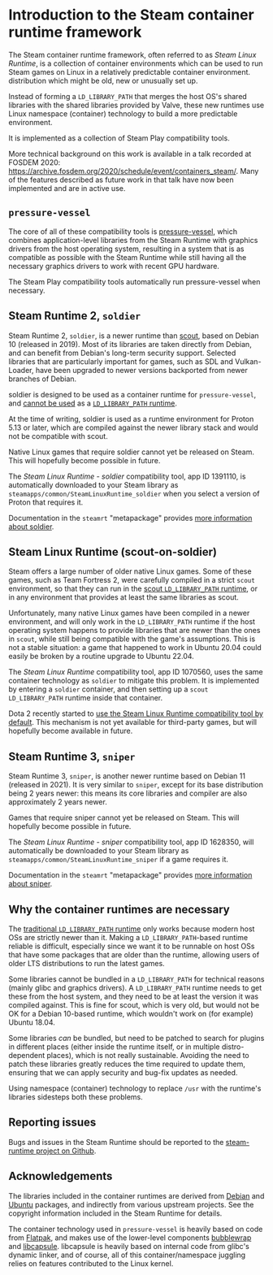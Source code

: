 # Introduction to the Steam container runtime framework

<!-- This document:
Copyright 2022 Collabora Ltd.
SPDX-License-Identifier: MIT
-->

The Steam container runtime framework, often referred to as
*Steam Linux Runtime*, is a collection of container environments
which can be used to run Steam games on Linux in a relatively predictable
container environment.
distribution which might be old, new or unusually set up.

Instead of forming a `LD_LIBRARY_PATH` that merges the host OS's shared
libraries with the shared libraries provided by Valve, these new runtimes
use Linux namespace (container) technology to build a more predictable
environment.

It is implemented as a collection of Steam Play compatibility tools.

More technical background on this work is available in a talk recorded at
FOSDEM 2020:
<https://archive.fosdem.org/2020/schedule/event/containers_steam/>.
Many of the features described as future work in that talk have now been
implemented and are in active use.

## `pressure-vessel`

The core of all of these compatibility tools is
[pressure-vessel](pressure-vessel.md),
which combines application-level libraries from the Steam Runtime
with graphics drivers from the host operating system, resulting in a
system that is as compatible as possible with the Steam Runtime
while still having all the necessary graphics drivers to work with recent
GPU hardware.

The Steam Play compatibility tools automatically run pressure-vessel
when necessary.

## Steam Runtime 2, `soldier`

Steam Runtime 2, `soldier`, is a newer runtime than
[scout](ld-library-path-runtime.md), based on Debian 10 (released in 2019).
Most of its libraries are taken directly from Debian, and can benefit
from Debian's long-term security support.
Selected libraries that are particularly important for games, such as
SDL and Vulkan-Loader, have been upgraded to newer versions backported
from newer branches of Debian.

soldier is designed to be used as a container runtime for `pressure-vessel`,
and [cannot be used](#why) as a
[`LD_LIBRARY_PATH` runtime](ld-library-path-runtime.md).

At the time of writing, soldier is used as a runtime environment for
Proton 5.13 or later, which are compiled against the newer library stack
and would not be compatible with scout.

Native Linux games that require soldier cannot yet be released on Steam.
This will hopefully become possible in future.

The *Steam Linux Runtime - soldier* compatibility tool, app ID 1391110,
is automatically downloaded to your Steam library as
`steamapps/common/SteamLinuxRuntime_soldier` when you select a version
of Proton that requires it.

Documentation in the `steamrt` "metapackage" provides
[more information about soldier](https://gitlab.steamos.cloud/steamrt/steamrt/-/blob/steamrt/soldier/README.md).

## Steam Linux Runtime (scout-on-soldier)

Steam offers a large number of older native Linux games.
Some of these games, such as Team Fortress 2, were carefully compiled in
a strict `scout` environment, so that they can run in the
[scout `LD_LIBRARY_PATH` runtime](ld-library-path-runtime.md),
or in any environment that provides at least the same libraries as scout.

Unfortunately, many native Linux games have been compiled in a newer
environment, and will only work in the `LD_LIBRARY_PATH` runtime
if the host operating system happens to provide libraries that are newer
than the ones in `scout`, while still being compatible with the game's
assumptions.
This is not a stable situation: a game that happened to work in Ubuntu
20.04 could easily be broken by a routine upgrade to Ubuntu 22.04.

The *Steam Linux Runtime* compatibility tool, app ID 1070560, uses the
same container technology as `soldier` to mitigate this problem.
It is implemented by entering a `soldier` container, and then setting up
a `scout` `LD_LIBRARY_PATH` runtime inside that container.

Dota 2 recently started to
[use the Steam Linux Runtime compatibility tool by default](https://store.steampowered.com/news/app/570/view/4978168332488878344).
This mechanism is not yet available for third-party games, but will
hopefully become available in future.

## Steam Runtime 3, `sniper`

Steam Runtime 3, `sniper`, is another newer runtime based on Debian 11
(released in 2021).
It is very similar to `sniper`, except for its base distribution being
2 years newer: this means its core libraries and compiler are also
approximately 2 years newer.

Games that require sniper cannot yet be released on Steam.
This will hopefully become possible in future.

The *Steam Linux Runtime - sniper* compatibility tool, app ID 1628350,
will automatically be downloaded to your Steam library as
`steamapps/common/SteamLinuxRuntime_sniper` if a game requires it.

Documentation in the `steamrt` "metapackage" provides
[more information about sniper](https://gitlab.steamos.cloud/steamrt/steamrt/-/blob/steamrt/sniper/README.md).

## <span id="why">Why the container runtimes are necessary</span>

The [traditional `LD_LIBRARY_PATH` runtime](ld-library-path-runtime.md)
only works because modern host OSs are strictly newer than it.
Making a `LD_LIBRARY_PATH`-based runtime reliable is difficult, especially
since we want it to be runnable on host OSs that have some packages that
are older than the runtime, allowing users of older LTS distributions to
run the latest games.

Some libraries cannot be bundled in a `LD_LIBRARY_PATH` for technical
reasons (mainly glibc and graphics drivers). A `LD_LIBRARY_PATH` runtime
needs to get these from the host system, and they need to be at least the
version it was compiled against. This is fine for scout, which is very
old, but would not be OK for a Debian 10-based runtime, which wouldn't work
on (for example) Ubuntu 18.04.

Some libraries *can* be bundled, but need to be patched to search for
plugins in different places (either inside the runtime itself, or in
multiple distro-dependent places), which is not really sustainable.
Avoiding the need to patch these libraries greatly reduces the time
required to update them, ensuring that we can apply security and
bug-fix updates as needed.

Using namespace (container) technology to replace `/usr` with the
runtime's libraries sidesteps both these problems.

## Reporting issues

Bugs and issues in the Steam Runtime should be reported to the
[steam-runtime project on Github](https://github.com/ValveSoftware/steam-runtime).

## Acknowledgements

The libraries included in the container runtimes are derived
from [Debian](https://www.debian.org/) and [Ubuntu](https://ubuntu.com/)
packages, and indirectly from various upstream projects.
See the copyright information included in the Steam Runtime for details.

The container technology used in `pressure-vessel` is heavily based on
code from [Flatpak](https://flatpak.org/), and makes use of the
lower-level components [bubblewrap](https://github.com/containers/bubblewrap)
and [libcapsule](https://gitlab.collabora.com/vivek/libcapsule/).
libcapsule is heavily based on internal code from glibc's dynamic linker,
and of course, all of this container/namespace juggling relies on features
contributed to the Linux kernel.
